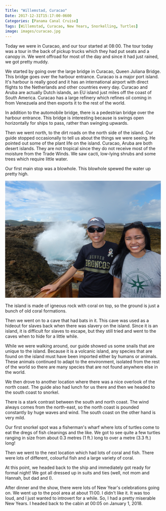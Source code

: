 ```yaml
---
Title: "Willemstad, Curacao"
Date: 2017-12-31T15:17:00-0600
Categories: [Panama Canal Cruise]
Tags: [Willemstad, Curacao, New Years, Snorkelling, Turtles]
image: images/curacao.jpg
---
```


Today we were in Curacao, and our tour started at 08:00. The tour today was a
tour in the back of pickup trucks which they had put seats and a canopy in. We
went offroad for most of the day and since it had just rained, we got pretty
muddy.

We started by going over the large bridge in Curacao, Queen Juliana Bridge. This
bridge goes over the harbour entrance. Curacao is a major port island. It's
harbour is really good and it has an international airport with direct flights
to the Netherlands and other countries every day. Curacao and Aruba are actually
Dutch islands, an EU island just miles off the coast of South America. Curacao
has a large refinery which refines oil coming in from Venezuela and then exports
it to the rest of the world.

In addition to the automobile bridge, there is a pedestrian bridge over the
harbour entrance. This bridge is interesting because is swings open horizontally
for ships to pass, rather than swinging upwards.

Then we went north, to the dirt roads on the north side of the island. Our guide
stopped occasionally to tell us about the things we were seeing. He pointed out
some of the plant life on the island. Curacao, Aruba are both desert islands.
They are not tropical since they do not receive most of the moisture from the
Trade Winds. We saw cacti, low-lying shrubs and some trees which require little
water.

Our first main stop was a blowhole. This blowhole spewed the water up pretty
high.

![Picture of Hannah and I at the blowhole](images/curacao.jpg)

The island is made of igneous rock with coral on top, so the ground is just a
bunch of old coral formations.

Then we went on to a cave that had bats in it. This cave was used as a hideout
for slaves back when there was slavery on the island. Since it is an island, it
is difficult for slaves to escape, but they still tried and went to the caves
when to hide for a little while.

While we were walking around, our guide showed us some snails that are unique to
the island. Because it is a volcanic island, any species that are found on the
island must have been imported either by humans or animals. These animals
continued to adapt to the environment, isolated from the rest of the world so
there are many species that are not found anywhere else in the world.

We then drove to another location where there was a nice overlook of the north
coast. The guide also had lunch for us there and then we headed to the south
coast to snorkel.

There is a stark contrast between the south and north coast. The wind always
comes from the north-east, so the north coast is pounded constantly by huge
waves and wind. The south coast on the other hand is very mild.

Our first snorkel spot was a fisherman's wharf where lots of turtles come to eat
the dregs of fish cleanings and the like. We got to see quite a few turtles
ranging in size from about 0.3 metres (1 ft.) long to over a metre (3.3 ft.)
long!

Then we went to the next location which had lots of coral and fish. There were
lots of different, colourful fish and a large variety of coral.

At this point, we headed back to the ship and immediately got ready for formal
night! We got all dressed up in suits and ties (well, not mom and Hannah, but
dad and I).

After dinner and the show, there were lots of New Year's celebrations going on.
We went up to the pool area at about 11:00.  I didn't like it. It was too loud,
and I just wanted to introvert for a while.  So, I had a pretty miserable New
Years. I headed back to the cabin at 00:05 on January 1, 2018.
